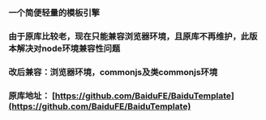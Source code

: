 ### 一个简便轻量的模板引擎

### 由于原库比较老，现在只能兼容浏览器环境，且原库不再维护，此版本解决对node环境兼容性问题

### 改后兼容：浏览器环境，commonjs及类commonjs环境

### 原库地址： [https://github.com/BaiduFE/BaiduTemplate](https://github.com/BaiduFE/BaiduTemplate)
